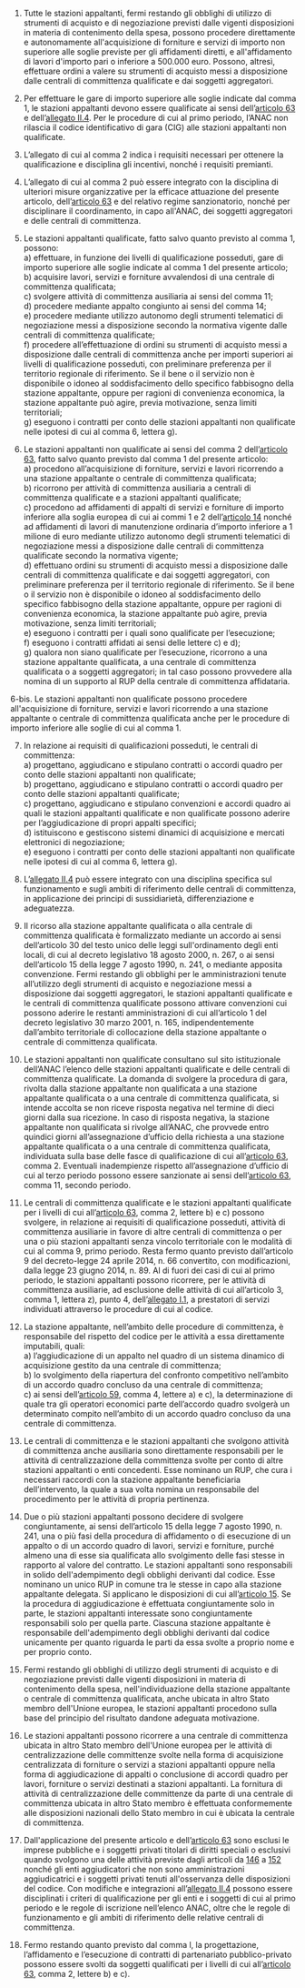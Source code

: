 1. Tutte le stazioni appaltanti, fermi restando gli obblighi di utilizzo di strumenti di acquisto e di negoziazione previsti dalle vigenti disposizioni in materia di contenimento della spesa, possono procedere direttamente e autonomamente all'acquisizione di forniture e servizi di importo non superiore alle soglie previste per gli affidamenti diretti, e all'affidamento di lavori d'importo pari o inferiore a 500.000 euro. Possono, altresì, effettuare ordini a valere su strumenti di acquisto messi a disposizione dalle centrali di committenza qualificate e dai soggetti aggregatori.

2. Per effettuare le gare di importo superiore alle soglie indicate dal comma 1, le stazioni appaltanti devono essere qualificate ai sensi dell’[articolo 63](/articolo-63/2) e dell’[allegato II.4](/section/attachment-2-4/2). Per le procedure di cui al primo periodo, l’ANAC non rilascia il codice identificativo di gara (CIG) alle stazioni appaltanti non qualificate.

3. L’allegato di cui al comma 2 indica i requisiti necessari per ottenere la qualificazione e disciplina gli incentivi, nonché i requisiti premianti.

4. L’allegato di cui al comma 2 può essere integrato con la disciplina di ulteriori misure organizzative per la efficace attuazione del presente articolo, dell’[articolo 63](/articolo-63/2) e del relativo regime sanzionatorio, nonché per disciplinare il coordinamento, in capo all'ANAC, dei soggetti aggregatori e delle centrali di committenza.

5. Le stazioni appaltanti qualificate, fatto salvo quanto previsto al comma 1, possono:<br>a) effettuare, in funzione dei livelli di qualificazione posseduti, gare di importo superiore alle soglie indicate al comma 1 del presente articolo;<br>b) acquisire lavori, servizi e forniture avvalendosi di una centrale di committenza qualificata;<br>c) svolgere attività di committenza ausiliaria ai sensi del comma 11;<br>d) procedere mediante appalto congiunto ai sensi del comma 14;<br>e) procedere mediante utilizzo autonomo degli strumenti telematici di negoziazione messi a disposizione secondo la normativa vigente dalle centrali di committenza qualificate;<br>f) procedere all’effettuazione di ordini su strumenti di acquisto messi a disposizione dalle centrali di committenza anche per importi superiori ai livelli di qualificazione posseduti, con preliminare preferenza per il territorio regionale di riferimento. Se il bene o il servizio non è disponibile o idoneo al soddisfacimento dello specifico fabbisogno della stazione appaltante, oppure per ragioni di convenienza economica, la stazione appaltante può agire, previa motivazione, senza limiti territoriali;<br>g) eseguono i contratti per conto delle stazioni appaltanti non qualificate nelle ipotesi di cui al comma 6, lettera g).

6. Le stazioni appaltanti non qualificate ai sensi del comma 2 dell’[articolo 63](/articolo-63/2), fatto salvo quanto previsto dal comma 1 del presente articolo:<br>a) procedono all’acquisizione di forniture, servizi e lavori ricorrendo a una stazione appaltante o centrale di committenza qualificata;<br>b) ricorrono per attività di committenza ausiliaria a centrali di committenza qualificate e a stazioni appaltanti qualificate;<br>c) procedono ad affidamenti di appalti di servizi e forniture di importo inferiore alla soglia europea di cui ai commi 1 e 2 dell’[articolo 14](/articolo-14/2) nonché ad affidamenti di lavori di manutenzione ordinaria d’importo inferiore a 1 milione di euro mediante utilizzo autonomo degli strumenti telematici di negoziazione messi a disposizione dalle centrali di committenza qualificate secondo la normativa vigente;<br>d) effettuano ordini su strumenti di acquisto messi a disposizione dalle centrali di committenza qualificate e dai soggetti aggregatori, con preliminare preferenza per il territorio regionale di riferimento. Se il bene o il servizio non è disponibile o idoneo al soddisfacimento dello specifico fabbisogno della stazione appaltante, oppure per ragioni di convenienza economica, la stazione appaltante può agire, previa motivazione, senza limiti territoriali;<br>e) eseguono i contratti per i quali sono qualificate per l’esecuzione;<br>f) eseguono i contratti affidati ai sensi delle lettere c) e d); <br>g) qualora non siano qualificate per l’esecuzione, ricorrono a una stazione appaltante qualificata, a una centrale di committenza qualificata o a soggetti aggregatori; in tal caso possono provvedere alla nomina di un supporto al RUP della centrale di committenza affidataria.

6-bis. Le stazioni appaltanti non qualificate possono procedere all'acquisizione di forniture, servizi e lavori ricorrendo a una stazione appaltante o centrale di committenza qualificata anche per le procedure di importo inferiore alle soglie di cui al comma 1.

7. In relazione ai requisiti di qualificazioni posseduti, le centrali di committenza:<br>a) progettano, aggiudicano e stipulano contratti o accordi quadro per conto delle stazioni appaltanti non qualificate;<br>b) progettano, aggiudicano e stipulano contratti o accordi quadro per conto delle stazioni appaltanti qualificate;<br>c) progettano, aggiudicano e stipulano convenzioni e accordi quadro ai quali le stazioni appaltanti qualificate e non qualificate possono aderire per l’aggiudicazione di propri appalti specifici;<br>d) istituiscono e gestiscono sistemi dinamici di acquisizione e mercati elettronici di negoziazione;<br>e) eseguono i contratti per conto delle stazioni appaltanti non qualificate nelle ipotesi di cui al comma 6, lettera g).

8. L’[allegato II.4](/section/attachment-2-4/2) può essere integrato con una disciplina specifica sul funzionamento e sugli ambiti di riferimento delle centrali di committenza, in applicazione dei principi di sussidiarietà, differenziazione e adeguatezza.

9. Il ricorso alla stazione appaltante qualificata o alla centrale di committenza qualificata è formalizzato mediante un accordo ai sensi dell’articolo 30 del testo unico delle leggi sull'ordinamento degli enti locali, di cui al decreto legislativo 18 agosto 2000, n. 267, o ai sensi dell’articolo 15 della legge 7 agosto 1990, n. 241, o mediante apposita convenzione. Fermi restando gli obblighi per le amministrazioni tenute all’utilizzo degli strumenti di acquisto e negoziazione messi a disposizione dai soggetti aggregatori, le stazioni appaltanti qualificate e le centrali di committenza qualificate possono attivare convenzioni cui possono aderire le restanti amministrazioni di cui all’articolo 1 del decreto legislativo 30 marzo 2001, n. 165, indipendentemente dall’ambito territoriale di collocazione della stazione appaltante o centrale di committenza qualificata.

10. Le stazioni appaltanti non qualificate consultano sul sito istituzionale dell’ANAC l’elenco delle stazioni appaltanti qualificate e delle centrali di committenza qualificate. La domanda di svolgere la procedura di gara, rivolta dalla stazione appaltante non qualificata a una stazione appaltante qualificata o a una centrale di committenza qualificata, si intende accolta se non riceve risposta negativa nel termine di dieci giorni dalla sua ricezione. In caso di risposta negativa, la stazione appaltante non qualificata si rivolge all’ANAC, che provvede entro quindici giorni all’assegnazione d’ufficio della richiesta a una stazione appaltante qualificata o a una centrale di committenza qualificata, individuata sulla base delle fasce di qualificazione di cui all’[articolo 63](/articolo-63/2), comma 2. Eventuali inadempienze rispetto all’assegnazione d’ufficio di cui al terzo periodo possono essere sanzionate ai sensi dell’[articolo 63](/articolo-63/2), comma 11, secondo periodo. 

11. Le centrali di committenza qualificate e le stazioni appaltanti qualificate per i livelli di cui all’[articolo 63](/articolo-63/2), comma 2, lettere b) e c) possono svolgere, in relazione ai requisiti di qualificazione posseduti, attività di committenza ausiliarie in favore di altre centrali di committenza o per una o più stazioni appaltanti senza vincolo territoriale con le modalità di cui al comma 9, primo periodo. Resta fermo quanto previsto dall’articolo 9 del decreto-legge 24 aprile 2014, n. 66 convertito, con modificazioni, dalla legge 23 giugno 2014, n. 89. Al di fuori dei casi di cui al primo periodo, le stazioni appaltanti possono ricorrere, per le attività di committenza ausiliarie, ad esclusione delle attività di cui all’articolo 3, comma 1, lettera z), punto 4, dell’[allegato I.1](/section/attachment-1-1/2), a prestatori di servizi individuati attraverso le procedure di cui al codice.

12. La stazione appaltante, nell’ambito delle procedure di committenza, è responsabile del rispetto del codice per le attività a essa direttamente imputabili, quali:<br>a) l’aggiudicazione di un appalto nel quadro di un sistema dinamico di acquisizione gestito da una centrale di committenza;<br>b) lo svolgimento della riapertura del confronto competitivo nell’ambito di un accordo quadro concluso da una centrale di committenza;<br>c) ai sensi dell’[articolo 59](/articolo-59/2), comma 4, lettere a) e c), la determinazione di quale tra gli operatori economici parte dell’accordo quadro svolgerà un determinato compito nell’ambito di un accordo quadro concluso da una centrale di committenza.

13. Le centrali di committenza e le stazioni appaltanti che svolgono attività di committenza anche ausiliaria sono direttamente responsabili per le attività di centralizzazione della committenza svolte per conto di altre stazioni appaltanti o enti concedenti. Esse nominano un RUP, che cura i necessari raccordi con la stazione appaltante beneficiaria dell’intervento, la quale a sua volta nomina un responsabile del procedimento per le attività di propria pertinenza.

14. Due o più stazioni appaltanti possono decidere di svolgere congiuntamente, ai sensi dell’articolo 15 della legge 7 agosto 1990, n. 241, una o più fasi della procedura di affidamento o di esecuzione di un appalto o di un accordo quadro di lavori, servizi e forniture, purché almeno una di esse sia qualificata allo svolgimento delle fasi stesse in rapporto al valore del contratto. Le stazioni appaltanti sono responsabili in solido dell'adempimento degli obblighi derivanti dal codice. Esse nominano un unico RUP in comune tra le stesse in capo alla stazione appaltante delegata. Si applicano le disposizioni di cui all’[articolo 15](/articolo-15/2). Se la procedura di aggiudicazione è effettuata congiuntamente solo in parte, le stazioni appaltanti interessate sono congiuntamente responsabili solo per quella parte. Ciascuna stazione appaltante è responsabile dell'adempimento degli obblighi derivanti dal codice unicamente per quanto riguarda le parti da essa svolte a proprio nome e per proprio conto.

15. Fermi restando gli obblighi di utilizzo degli strumenti di acquisto e di negoziazione previsti dalle vigenti disposizioni in materia di contenimento della spesa, nell'individuazione della stazione appaltante o centrale di committenza qualificata, anche ubicata in altro Stato membro dell'Unione europea, le stazioni appaltanti procedono sulla base del principio del risultato dandone adeguata motivazione.

16. Le stazioni appaltanti possono ricorrere a una centrale di committenza ubicata in altro Stato membro dell'Unione europea per le attività di centralizzazione delle committenze svolte nella forma di acquisizione centralizzata di forniture o servizi a stazioni appaltanti oppure nella forma di aggiudicazione di appalti o conclusione di accordi quadro per lavori, forniture o servizi destinati a stazioni appaltanti. La fornitura di attività di centralizzazione delle committenze da parte di una centrale di committenza ubicata in altro Stato membro è effettuata conformemente alle disposizioni nazionali dello Stato membro in cui è ubicata la centrale di committenza.

17. Dall'applicazione del presente articolo e dell’[articolo 63](/articolo-63/2) sono esclusi le imprese pubbliche e i soggetti privati titolari di diritti speciali o esclusivi quando svolgono una delle attività previste dagli articoli da [146](/articolo-146/1) a [152](/articolo-152/1) nonché gli enti aggiudicatori che non sono amministrazioni aggiudicatrici e i soggetti privati tenuti all'osservanza delle disposizioni del codice. Con modifiche e integrazioni all’[allegato II.4](/section/attachment-2-4/2) possono essere disciplinati i criteri di qualificazione per gli enti e i soggetti di cui al primo periodo e le regole di iscrizione nell’elenco ANAC, oltre che le regole di funzionamento e gli ambiti di riferimento delle relative centrali di committenza.

18. Fermo restando quanto previsto dal comma l, la progettazione, l’affidamento e l’esecuzione di contratti di partenariato pubblico-privato possono essere svolti da soggetti qualificati per i livelli di cui all’[articolo 63](/articolo-63/2), comma 2, lettere b) e c).